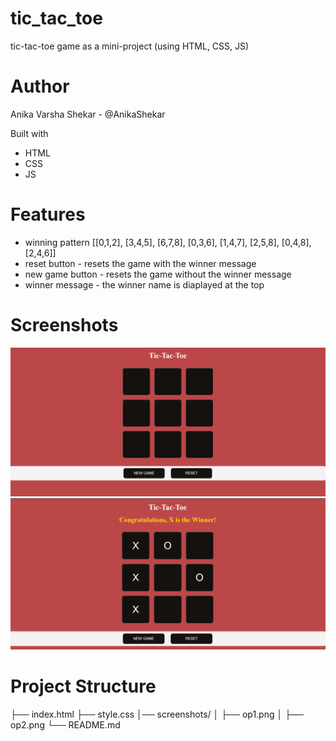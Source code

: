 # tic_tac_toe
tic-tac-toe game as a mini-project (using HTML, CSS, JS)

# Author
Anika Varsha Shekar - @AnikaShekar

Built with
- HTML
- CSS
- JS

# Features
- winning pattern
  [[0,1,2],
  [3,4,5],
  [6,7,8],
  [0,3,6],
  [1,4,7],
  [2,5,8],
  [0,4,8],
  [2,4,6]]
- reset button - resets the game with the winner message
- new game button - resets the game without the winner message
- winner message - the winner name is diaplayed at the top

# Screenshots 
![App Screenshot 1](./screenshots/op1.png)
![App Screenshot 2](./screenshots/op2.png)


# Project Structure
├── index.html 
├── style.css 
│── screenshots/ 
│ ├── op1.png 
│ ├── op2.png 
└── README.md
